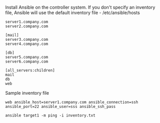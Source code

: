 Install Ansible on the controller system. If you don't specify an inventory file, Ansible will use the default inventory file - /etc/ansible/hosts

```
server1.company.com
server2.company.com

[mail]
server3.company.com
server4.company.com

[db]
server5.company.com
server6.company.com

[all_servers:children]
mail
db
web
```

Sample inventory file

```
web ansible_host=server1.company.com ansible_connection=ssh ansible_port=22 ansible_user=sss ansible_ssh_pass
```

```
ansible target1 -m ping -i inventory.txt
```

